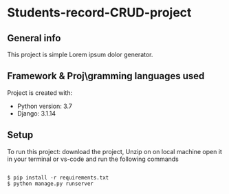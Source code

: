 # Students-record-CRUD-project


## General info
This project is simple Lorem ipsum dolor generator.
	
## Framework & Proj\gramming languages used
Project is created with:
* Python version: 3.7
* Django: 3.1.14

	
## Setup
To run this project:
download the project, Unzip on on local machine 
open it in your terminal or  vs-code and run the following commands

```

$ pip install -r requirements.txt
$ python manage.py runserver

```
